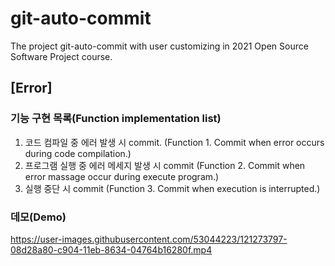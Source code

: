 # git-auto-commit
The project git-auto-commit with user customizing in 2021 Open Source Software Project course.

## [Error]
### 기능 구현 목록(Function implementation list)
1. 코드 컴파일 중 에러 발생 시 commit. (Function 1. Commit when error occurs during code compilation.)
2. 프로그램 실행 중 에러 메세지 발생 시 commit (Function 2. Commit when error massage occur during execute program.)
3. 실행 중단 시 commit (Function 3. Commit when execution is interrupted.)
  
  
### 데모(Demo) 
https://user-images.githubusercontent.com/53044223/121273797-08d28a80-c904-11eb-8634-04764b16280f.mp4
